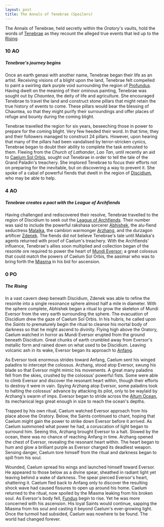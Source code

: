 ```yaml
---
layout: post
title: The Annals of Tenebrae (Spoilers)
---
```


The Annals of Tenebrae, held secretly within the *Oratory*'s vaults, hold the words of [Tenebrae](getting-started#tenebrae) as they recount the alleged true events that led up to the [Rising](timeline#the-rising).

### 10 AO

##### **Tenebrae's journey begins**

Once an earth genasi with another name, Tenebrae began their life as an artist. Receiving visions of a blight upon the land, Tenebrae felt compelled to paint a swirling dark purple void surrounding the region of [Profundus](profundus). Having dwelt on the meaning of their ominous painting, Tenebrae was sought out by *Chauntea*, the deity of life and agriculture. She encouraged Tenebrae to travel the land and construct stone pillars that might retain the true history of events to come. These pillars would bear the blessing of Chauntea, so that they might purify their surroundings and offer places of refuge and bounty during the coming blight.

Tenebrae travelled the region for six years, beseeching those in power to prepare for the coming blight. Very few heeded their word. In that time, they and their followers managed to construct 24 pillars. However, upon hearing that many of the pillars had been vandalised by terror-stricken cynics, Tenebrae began to doubt their ability to complete the task entrusted to them. Fleeing from the *Church of Lathander*, *Lao Tan*, until recently an aid to [Caelum Sol Orbis](getting-started#caelum-sol-orbis), sought out Tenebrae in order to tell the tale of the Grand Paladin's treachery. She implored Tenebrae to focus their efforts not on preparing for the inevitable, but on discovering a way to prevent it. She spoke of a cabal of powerful fiends that dwelt in the region of [Discidium](discidium), who may be able to help.

### 4 AO

##### **Tenebrae creates a pact with the League of Archfiends**

Having challenged and rediscovered their resolve, Tenebrae travelled to the region of Discidium to seek out the [League of Archfiends](league-of-archfiends). Their number was said to include the powerful rakshasa sorcerer [Abhishek](league-of-archfiends#abishek), the alu-fiend seductress [Malaika](league-of-archfiends#malaika), the cambion warmonger [Arzhang](league-of-archfiends#arzhang), and the durzagon artificer [Zdenek](league-of-archfiends#zdenek). The fiends did not believe Tenebrae's tale until Malaika's agents returned with proof of Caelum's treachery. With the Archfiends' influence, Tenebrae's allies soon multiplied and collection began of the resonite ore required to power the heart of [Mundi Eversor](getting-started); a great colossus that could match the powers of Caelum Sol Orbis, the aasimar who was to bring forth the [Miasma](getting-started#the-miasma) in his bid for ascension.

### 0 PO

##### **The Rising**

In a vast cavern deep beneath Discidium, Zdenek was able to refine the resonite into a single resonance sphere almost half a mile in diameter. With the sphere complete, Abhishek began a ritual to grow the skeleton of Mundi Eversor from the very earth surrounding the sphere. The evacuation of Discidium drew the gaze of Caelum Sol Orbis. In his hubris, he called upon the *Saints* to prematurely begin the ritual to cleanse his mortal body of darkness so that he might ascend to divinity. Flying high above the Oratory, Caelum watched in horror as Mundi Eversor erupted from the ground beneath Discidium. Great chunks of earth crumbled away from Eversor's metallic form and rained down on what used to be Discidium. Leaving volcanic ash in its wake, Eversor began its approach to [Anfang](profundus#caelums-landing).

As Eversor took enormous strides toward Anfang, Caelum sent his winged paladins to intercept the colossus. Arzhang, stood atop Eversor, swung his blade so that Eversor might mimic his movements. A great many paladins fell from the skies, crushed by the colossus' powerful fists. Some were able to climb Eversor and discover the resonant heart within, though their efforts to destroy it were in vain. Spying Arzhang atop Eversor, some paladins took to halting the colossus' advance by attacking its pilot, only to be waylaid by Arzhang's swarm of imps. Eversor began to stride across the [Altum Ocean](profundus#altum-ocean), its mechanical legs great enough in size to reach the ocean's depths.

Trapped by his own ritual, Caelum watched Eversor approach from his place above the Oratory. Below, the Saints continued to chant, hoping that Caelum might gain the power to strike down Eversor before it arrived. As Caelum summoned what power he had, a coruscation of light began to surround him. Seeing this, Arzhang brought Eversor to a halt. Slowed by the ocean, there was no chance of reaching Anfang in time. Arzhang opened the chest of Eversor, revealing the resonant heart within. The heart began to hum and glow a brilliant purple as Eversor charged its deadliest weapon. Sensing danger, Caelum tore himself from the ritual and darkness began to spill from his soul.

Wounded, Caelum spread his wings and launched himself toward Eversor. He appeared to those below as a divine spear, sheathed in radiant light yet leaving behind a wake of darkness. The spear pierced Eversor's heart, shattering it. Caelum fled back to Anfang only to discover the resulting shock wave had caused fissures to open up around his home. Caelum returned to the ritual, now spoiled by the Miasma leaking from his broken soul. As Eversor's body fell, [Fundus](getting-started#fundus) begin to rise. Yet he was more concerned with his ascension. His loyal Saints would continue, sapping the Miasma from his soul and casting it beyond Caelum's ever-growing light. Once the turmoil had subsided, Caelum was nowhere to be found. The world had changed forever.
